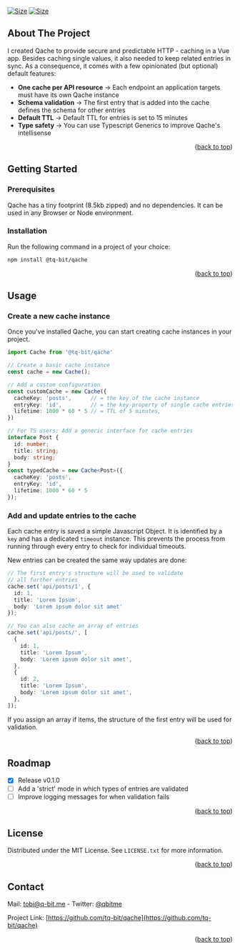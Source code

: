 <div id="top"></div>

[![Size][size-shield]][size-shield]
[![Size][license-shield]][license-shield]

<!-- ABOUT THE PROJECT -->
## About The Project

I created Qache to provide secure and predictable HTTP - caching in a Vue app. Besides caching single values, it also needed to keep related entries in sync. As a consequence, it comes with a few opinionated (but optional) default features:

- **One cache per API resource** -> Each endpoint an application targets must have its own Qache instance
- **Schema validation** -> The first entry that is added into the cache defines the schema for other entries
- **Default TTL** -> Default TTL for entries is set to 15 minutes
- **Type safety** -> You can use Typescript Generics to improve Qache's intellisense

<p align="right">(<a href="#top">back to top</a>)</p>



<!-- GETTING STARTED -->
## Getting Started

### Prerequisites

Qache has a tiny footprint (8.5kb zipped) and no dependencies. It can be used in any Browser or Node environment.

### Installation

Run the following command in a project of your choice:

```bash
npm install @tq-bit/qache
```

<p align="right">(<a href="#top">back to top</a>)</p>



<!-- USAGE EXAMPLES -->
## Usage


### Create a new cache instance

Once you've installed Qache, you can start creating cache instances in your project.

```ts
import Cache from '@tq-bit/qache'

// Create a basic cache instance
const cache = new Cache();

// Add a custom configuration
const customCache = new Cache({
  cacheKey: 'posts',      // = the key of the cache instance
  entryKey: 'id',         // = the key-property of single cache entries
  lifetime: 1000 * 60 * 5 // = TTL of 5 minutes,
})

// For TS users: Add a generic interface for cache entries
interface Post {
  id: number;
  title: string;
  body: string;
}
const typedCache = new Cache<Post>({
  cacheKey: 'posts',
  entryKey: 'id',
  lifetime: 1000 * 60 * 5
});
```

### Add and update entries to the cache

Each cache entry is saved a simple Javascript Object. It is identified by a `key` and has a dedicated `timeout` instance. This prevents the process from running through every entry to check for individual timeouts.

New entries can be created the same way updates are done:

```ts
// The first entry's structure will be used to validate
// all further entries
cache.set('api/posts/1', {
  id: 1,
  title: 'Lorem Ipsum',
  body: 'Lorem ipsum dolor sit amet'
});

// You can also cache an array of entries
cache.set('api/posts/', [
  {
    id: 1,
    title: 'Lorem Ipsum',
    body: 'Lorem ipsum dolor sit amet',
  },
  {
    id: 2,
    title: 'Lorem Ipsum',
    body: 'Lorem ipsum dolor sit amet',
  },
]);
```

If you assign an array if items, the structure of the first entry will be used for validation.

<p align="right">(<a href="#top">back to top</a>)</p>



<!-- ROADMAP -->
## Roadmap

- [x] Release v0.1.0
- [ ] Add a 'strict' mode in which types of entries are validated
- [ ] Improve logging messages for when validation fails

<p align="right">(<a href="#top">back to top</a>)</p>

<!-- LICENSE -->
## License

Distributed under the MIT License. See `LICENSE.txt` for more information.

<p align="right">(<a href="#top">back to top</a>)</p>



<!-- CONTACT -->
## Contact

Mail: [tobi@q-bit.me](mailto:tobi@q-bit.me) - Twitter: [@qbitme](https://twitter.com/qbitme)

Project Link: [https://github.com/tq-bit/qache](https://github.com/tq-bit/qache)

<p align="right">(<a href="#top">back to top</a>)</p>



<!-- MARKDOWN LINKS & IMAGES -->
<!-- https://www.markdownguide.org/basic-syntax/#reference-style-links -->

[size-shield]: https://img.shields.io/bundlephobia/min/@tq-bit/qache?style=plastic
[license-shield]: https://img.shields.io/github/license/tq-bit/qache?style=plastic
[license-url]: https://github.com/tq-bit/qache/blob/master/LICENSE
